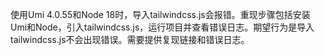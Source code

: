 使用Umi 4.0.55和Node 18时，导入tailwindcss.js会报错。重现步骤包括安装Umi和Node，引入tailwindcss.js，运行项目并查看错误日志。期望行为是导入tailwindcss.js不会出现错误。需要提供复现链接和错误日志。
